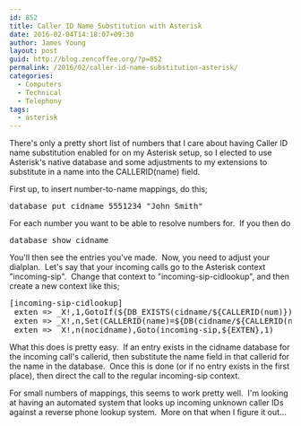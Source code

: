 ```yaml
---
id: 852
title: Caller ID Name Substitution with Asterisk
date: 2016-02-04T14:18:07+09:30
author: James Young
layout: post
guid: http://blog.zencoffee.org/?p=852
permalink: /2016/02/caller-id-name-substitution-asterisk/
categories:
  - Computers
  - Technical
  - Telephony
tags:
  - asterisk
---
```

There's only a pretty short list of numbers that I care about having Caller ID name substitution enabled for on my Asterisk setup, so I elected to use Asterisk's native database and some adjustments to my extensions to substitute in a name into the CALLERID(name) field.

First up, to insert number-to-name mappings, do this;

<pre>database put cidname 5551234 "John Smith"</pre>

For each number you want to be able to resolve numbers for.  If you then do

<pre>database show cidname</pre>

You'll then see the entries you've made.  Now, you need to adjust your dialplan.  Let's say that your incoming calls go to the Asterisk context "incoming-sip".  Change that context to "incoming-sip-cidlookup", and then create a new context like this;

<pre>[incoming-sip-cidlookup]
 exten =&gt; _X!,1,GotoIf(${DB_EXISTS(cidname/${CALLERID(num)})}?:nocidname)
 exten =&gt; _X!,n,Set(CALLERID(name)=${DB(cidname/${CALLERID(num)})})
 exten =&gt; _X!,n(nocidname),Goto(incoming-sip,${EXTEN},1)</pre>

What this does is pretty easy.  If an entry exists in the cidname database for the incoming call's callerid, then substitute the name field in that callerid for the name in the database.  Once this is done (or if no entry exists in the first place), then direct the call to the regular incoming-sip context.

For small numbers of mappings, this seems to work pretty well.  I'm looking at having an automated system that looks up incoming unknown caller IDs against a reverse phone lookup system.  More on that when I figure it out...
